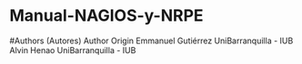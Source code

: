 # Manual-NAGIOS-y-NRPE
#Authors (Autores)
Author	Origin
Emmanuel Gutiérrez	UniBarranquilla - IUB
Alvin Henao	UniBarranquilla - IUB
